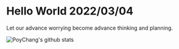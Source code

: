 # Hello World 2022/03/04

Let our advance worrying become advance thinking and planning.

![PoyChang's github stats](https://github-readme-stats.vercel.app/api?username=poychang&show_icons=true&theme=dracula)
